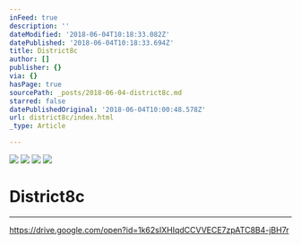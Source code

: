 ```yaml
---
inFeed: true
description: ''
dateModified: '2018-06-04T10:18:33.082Z'
datePublished: '2018-06-04T10:18:33.694Z'
title: District8c
author: []
publisher: {}
via: {}
hasPage: true
sourcePath: _posts/2018-06-04-district8c.md
starred: false
datePublishedOriginal: '2018-06-04T10:00:48.578Z'
url: district8c/index.html
_type: Article

---
```

![](https://imgflo.herokuapp.com/graph/2b2431f8e7ba7b0/0897ef94b8a5828c6d9ce7826699ef2a/croprotate.png?cropheight=3402&cropwidth=2179&degrees=0&input=https%3A%2F%2Fthe-grid-user-content.s3-us-west-2.amazonaws.com%2F119d78f7-5429-45a8-be4b-9e54cdda2fba.png&x=131&y=52)
![](https://imgflo.herokuapp.com/graph/2b2431f8e7ba7b0/c4390fb2f80bcd96c600769144b66c58/croprotate.png?cropheight=3508&cropwidth=2179&degrees=0&input=https%3A%2F%2Fthe-grid-user-content.s3-us-west-2.amazonaws.com%2F6c88d4ed-a633-4116-bae5-0179b7443ab0.png&x=131&y=0)
![](https://the-grid-user-content.s3-us-west-2.amazonaws.com/2ce3945d-199b-4b01-99b1-15ad3576c30d.png)
![](https://imgflo.herokuapp.com/graph/2b2431f8e7ba7b0/6b91162db00651ed98f9072cd9283511/croprotate.png?cropheight=3508&cropwidth=2166&degrees=0&input=https%3A%2F%2Fthe-grid-user-content.s3-us-west-2.amazonaws.com%2F5dad78fc-b19f-472c-a822-36d2c4a47c29.png&x=148&y=0)

# District8c

---

https://drive.google.com/open?id=1k62sIXHIqdCCVVECE7zpATC8B4-jBH7r
